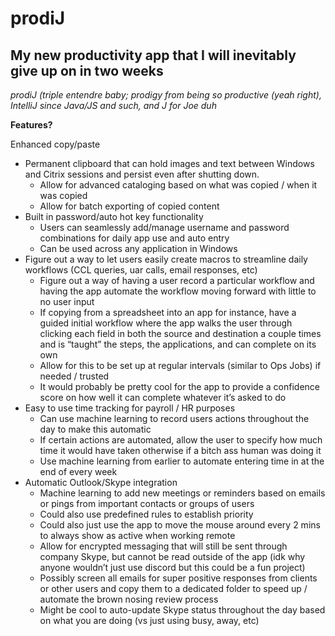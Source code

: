 # prodiJ

## My new productivity app that I will inevitably give up on in two weeks

_prodiJ (triple entendre baby; prodigy from being so productive (yeah right), IntelliJ since Java/JS and such, and J for Joe duh_

**Features?**

Enhanced copy/paste

- Permanent clipboard that can hold images and text between Windows and Citrix sessions and persist even after shutting down.
  - Allow for advanced cataloging based on what was copied / when it was copied
  - Allow for batch exporting of copied content
- Built in password/auto hot key functionality
  - Users can seamlessly add/manage username and password combinations for daily app use and auto entry
  - Can be used across any application in Windows
- Figure out a way to let users easily create macros to streamline daily workflows (CCL queries, uar calls, email responses, etc)
  - Figure out a way of having a user record a particular workflow and having the app automate the workflow moving forward with little to no user input
  - If copying from a spreadsheet into an app for instance, have a guided initial workflow where the app walks the user through clicking each field in both the source and destination a couple times and is “taught” the steps, the applications, and can complete on its own
  - Allow for this to be set up at regular intervals (similar to Ops Jobs) if needed / trusted
  - It would probably be pretty cool for the app to provide a confidence score on how well it can complete whatever it’s asked to do
- Easy to use time tracking for payroll / HR purposes
  - Can use machine learning to record users actions throughout the day to make this automatic
  - If certain actions are automated, allow the user to specify how much time it would have taken otherwise if a bitch ass human was doing it
  - Use machine learning from earlier to automate entering time in at the end of every week
- Automatic Outlook/Skype integration
  - Machine learning to add new meetings or reminders based on emails or pings from important contacts or groups of users
  - Could also use predefined rules to establish priority
  - Could also just use the app to move the mouse around every 2 mins to always show as active when working remote
  - Allow for encrypted messaging that will still be sent through company Skype, but cannot be read outside of the app (idk why anyone wouldn’t just use discord but this could be a fun project)
  - Possibly screen all emails for super positive responses from clients or other users and copy them to a dedicated folder to speed up / automate the brown nosing review process
  - Might be cool to auto-update Skype status throughout the day based on what you are doing (vs just using busy, away, etc)

